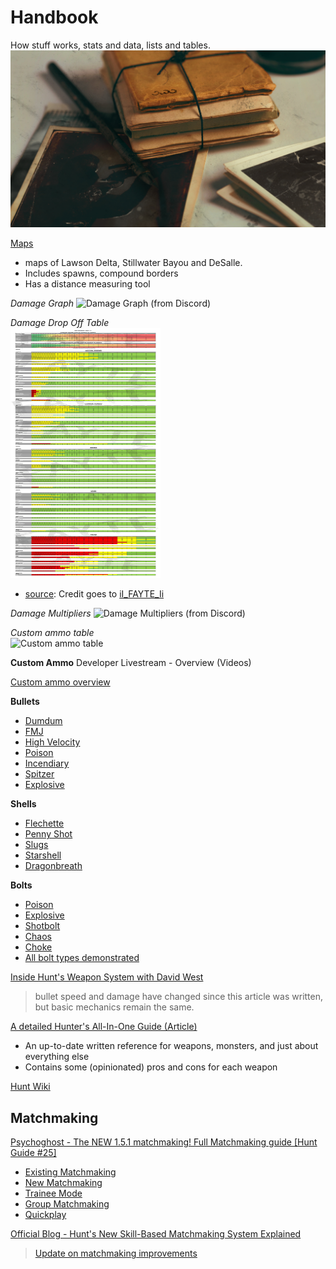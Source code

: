 # Handbook
How stuff works, stats and data, lists and tables. 
![Handbook](/assets/img/blogs/Blog_huntshowdown.com_1920_x_108031.jpg)

[Maps](https://hunt-map.info/)
* maps of Lawson Delta, Stillwater Bayou and DeSalle. 
* Includes spawns, compound borders
* Has a distance measuring tool

*Damage Graph*
![Damage Graph](https://media.discordapp.net/attachments/350202864242655234/692790654593400903/projectile_drop_new.png?width=1348&height=843) (from Discord)


*Damage Drop Off Table*  
<a href="assets/img/damage-dropoff.jpg">
  <img width="240" height="400" src="assets/img/damage-dropoff.jpg"/>
</a>

* [source](https://www.reddit.com/r/HuntShowdown/comments/s43rei/hunt_showdown_patch_17_updated_damage_dropoff/): Credit goes to [iI_FAYTE_Ii](https://www.reddit.com/user/iI_FAYTE_Ii/)


*Damage Multipliers*
![Damage Multipliers](https://media.discordapp.net/attachments/350202864242655234/692799272017461315/27.jpg?width=1499&height=843) (from Discord)

*Custom ammo table*  
![Custom ammo table](https://i.imgur.com/2PmOI0v.png)


**Custom Ammo**
Developer Livestream - Overview (Videos)

[Custom ammo overview](https://youtu.be/UNHUXXlkOjo?t=1349)

**Bullets**

* [Dumdum](https://youtu.be/UNHUXXlkOjo?t=2603)
* [FMJ](https://youtu.be/UNHUXXlkOjo?t=2957)
* [High Velocity](https://youtu.be/UNHUXXlkOjo?t=3320)
* [Poison](https://youtu.be/UNHUXXlkOjo?t=3524)
* [Incendiary](https://youtu.be/UNHUXXlkOjo?t=3909)
* [Spitzer](https://youtu.be/UNHUXXlkOjo?t=4593)
* [Explosive](https://youtu.be/UNHUXXlkOjo?t=4984)

**Shells**

* [Flechette](https://youtu.be/UNHUXXlkOjo?t=5327)
* [Penny Shot](https://youtu.be/UNHUXXlkOjo?t=5628)
* [Slugs](https://youtu.be/UNHUXXlkOjo?t=5922)
* [Starshell](https://youtu.be/UNHUXXlkOjo?t=6505)
* [Dragonbreath](https://youtu.be/UNHUXXlkOjo?t=6705)

**Bolts**

* [Poison](https://youtu.be/UNHUXXlkOjo?t=7026)
* [Explosive](https://youtu.be/UNHUXXlkOjo?t=7116)
* [Shotbolt](https://youtu.be/UNHUXXlkOjo?t=7145)
* [Chaos](https://youtu.be/UNHUXXlkOjo?t=7159)
* [Choke](https://youtu.be/UNHUXXlkOjo?t=7262)
* [All bolt types demonstrated](https://youtu.be/UNHUXXlkOjo?t=7262)

[Inside Hunt's Weapon System with David West](https://www.huntshowdown.com/news/inside-hunt-s-weapon-system-with-david-west)
> bullet speed and damage have changed since this article was written, but basic mechanics remain the same. 

[A detailed Hunter's All-In-One Guide (Article)](https://steamcommunity.com/sharedfiles/filedetails/?id=1443266818)

* An up-to-date written reference for weapons, monsters, and just about everything else
* Contains some (opinionated) pros and cons for each weapon 


[Hunt Wiki](https://huntshowdown.fandom.com/wiki/Hunt:_Showdown_Wiki)

## Matchmaking

[Psychoghost - The NEW 1.5.1 matchmaking! Full Matchmaking guide [Hunt Guide #25]](https://youtu.be/MaDUrJBzQ9g)
* [Existing Matchmaking](https://youtu.be/MaDUrJBzQ9g?t=60)
* [New Matchmaking](https://youtu.be/MaDUrJBzQ9g?t=216)
* [Trainee Mode](https://youtu.be/MaDUrJBzQ9g?t=4644)
* [Group Matchmaking](https://youtu.be/MaDUrJBzQ9g?t=616)
* [Quickplay](https://youtu.be/MaDUrJBzQ9g?t=820)

[Official Blog - Hunt's New Skill-Based Matchmaking System Explained](https://www.huntshowdown.com/news/hunt-s-new-skill-based-matchmaking-system-explained)
> [Update on matchmaking improvements](https://www.huntshowdown.com/news/update-on-matchmaking-improvements)

